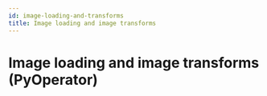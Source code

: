 ```yaml
---
id: image-loading-and-transforms
title: Image loading and image transforms
---
```


# Image loading and image transforms (PyOperator)

